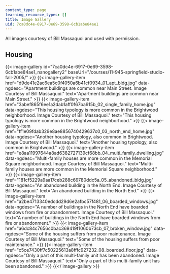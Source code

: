 ```yaml
---
content_type: page
learning_resource_types: []
title: Image Gallery
uid: 7ca0dc4e-6917-0e69-3598-6cb1abe84ae1
---
```


All images courtesy of Bill Massaquoi and used with permission.

Housing
-------
{{< image-gallery id="7ca0dc4e-6917-0e69-3598-6cb1abe84ae1_nanogallery2" baseUrl="/courses/11-945-springfield-studio-fall-2005/" >}}
{{< image-gallery-item href="d9de41e2ac6ea5c0f4050a6b41cf0934_01_apt_bldg.jpg" data-ngdesc="Apartment buildings are common near Main Street. Image Courtesy of Bill Massaquoi." text="Apartment buildings are common near Main Street." >}}
{{< image-gallery-item href="3abef865f6ee1a2dab1aff0f67ba915b_02_single_family_home.jpg" data-ngdesc="This housing typology is more common in the Brightwood neighborhood. Image Courtesy of Bill Massaquoi." text="This housing typology is more common in the Brightwood neighborhood." >}}
{{< image-gallery-item href="ff1e09fdab329e8ae8856740429637c0_03_north_end_home.jpg" data-ngdesc="Another housing typology, also common in Brightwood. Image Courtesy of Bill Massaquoi." text="Another housing typology, also common in Brightwood." >}}
{{< image-gallery-item href="e8aa11997644a8ad6382727139cf68bb_04_multi_family_dwelling.jpg" data-ngdesc="Multi-family houses are more common in the Memorial Square neighborhood. Image Courtesy of Bill Massaquoi." text="Multi-family houses are more common in the Memorial Square neighborhood." >}}
{{< image-gallery-item href="181cf5229a9aa17ceb288c69780ddc5a_05_abandoned_bldg.jpg" data-ngdesc="An abandoned building in the North End. Image Courtesy of Bill Massaquoi." text="An abandoned building in the North End." >}}
{{< image-gallery-item href="a2be4713340edcdd29d6e2afbc57f481_06_boarded_windows.jpg" data-ngdesc="A number of buildings in the North End have boarded windows from fire or abandonment. Image Courtesy of Bill Massaquoi." text="A number of buildings in the North End have boarded windows from fire or abandonment." >}}
{{< image-gallery-item href="a6dc84c7656c0bac369419f1060b73cb_07_broken_window.jpg" data-ngdesc="Some of the housing suffers from poor maintenance. Image Courtesy of Bill Massaquoi." text="Some of the housing suffers from poor maintenance." >}}
{{< image-gallery-item href="c5ce7430ff7c50225613a8fffc927232_08_boarded_floor.jpg" data-ngdesc="Only a part of this multi-family unit has been abandoned. Image Courtesy of Bill Massaquoi." text="Only a part of this multi-family unit has been abandoned." >}}
{{</ image-gallery >}}